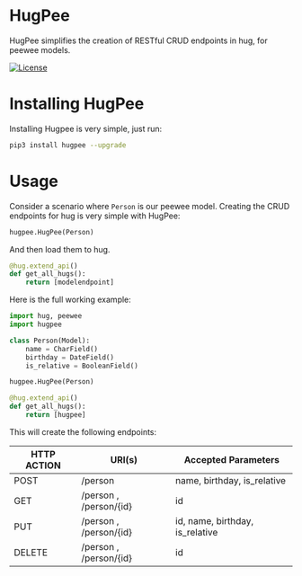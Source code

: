 # HugPee #
HugPee simplifies the creation of RESTful CRUD endpoints in hug, for peewee models.

[![License](https://img.shields.io/github/license/mashape/apistatus.svg)](https://pypi.python.org/pypi/hugpee/)


# Installing HugPee #

Installing Hugpee is very simple, just run:

```bash
pip3 install hugpee --upgrade
```

# Usage #

Consider a scenario where `Person` is our peewee model. Creating the CRUD endpoints for hug is very simple with HugPee:

```python
hugpee.HugPee(Person)
```

And then load them to hug.

```python
@hug.extend_api()
def get_all_hugs():
    return [modelendpoint]
```

Here is the full working example:

```python
import hug, peewee
import hugpee

class Person(Model):
    name = CharField()
    birthday = DateField()
    is_relative = BooleanField()

hugpee.HugPee(Person)

@hug.extend_api()
def get_all_hugs():
    return [hugpee]

```

This will create the following endpoints:

| HTTP ACTION | URI(s)                 | Accepted Parameters             |
|-------------|------------------------|---------------------------------|
| POST        | /person                | name, birthday, is_relative     |
| GET         | /person , /person/{id} | id                              |
| PUT         | /person , /person/{id} | id, name, birthday, is_relative |
| DELETE      | /person , /person/{id} | id                              |
